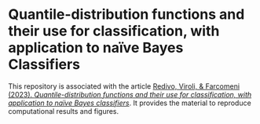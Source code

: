 # Quantile-distribution functions and their use for classification, with application to naïve Bayes Classifiers

This repository is associated with the article [Redivo, Viroli, & Farcomeni (2023). *Quantile-distribution functions and their use for classification, with application to naïve Bayes classifiers*](https://doi.org/10.1007/s11222-023-10224-4). It provides the material to reproduce computational results and figures.
